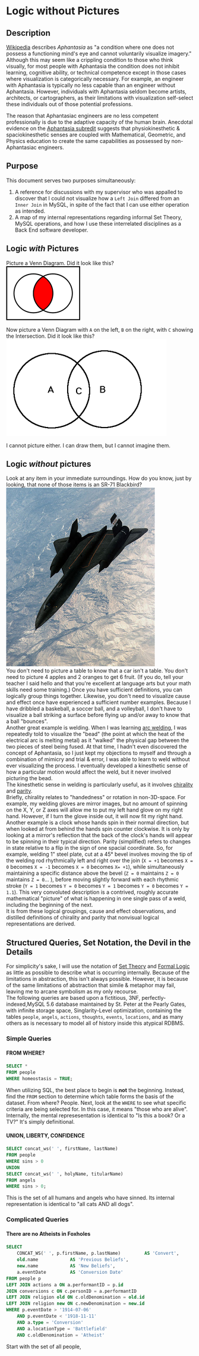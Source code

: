 # Logic without Pictures

## Description

[Wikipedia](https://en.wikipedia.org/wiki/Aphantasia) describes *Aphantasia* as "a condition where one does not possess a functioning mind's eye and cannot voluntarily visualize imagery."  Although this may seem like a crippling condition to those who think visually, for most people with Aphantasia the condition does not inhibit learning, cognitive ability, or technical competence except in those cases where visualization is categorically necessary.  For example, an engineer with Aphantasia is typically no less capable than an engineer without Aphantasia.  However, individuals with Aphantasia seldom become artists, architects, or cartographers, as their limitations with visualization self-select these individuals out of those potential professions.   

The reason that Aphantasiac engineers are no less competent professionally is due to the adaptive capacity of the human brain.  Anecdotal evidence on the [Aphantasia subredit](https://www.reddit.com/r/Aphantasia) suggests that physiokinesthetic & spaciokinesthetic senses are coupled with Mathematical, Geometric, and Physics education to create the same capabilities as possessed by non-Aphantasiac engineers.

## Purpose

This document serves two purposes simultaneously:  

1. A reference for discussions with my supervisor who was appalled to discover that I could not visualize how a `Left Join` differed from an `Inner Join` in MySQL, in spite of the fact that I can use either operation as intended.  
2. A map of my internal representations regarding informal Set Theory, MySQL operations, and how I use these interrelated disciplines as a Back End software developer.  

## Logic *with* Pictures  

Picture a Venn Diagram.  Did it look like this?   
![Generic Venn Diagram](/Images/Venn0001.png "Easy, right?")

Now picture a Venn Diagram with `A` on the left, `B` on the right, with `C` showing the Intersection.  Did it look like this?  
![C = A ∩ B](/Images/venndiagram.bmp "C = A ∩ B")

I cannot picture either.  I can draw them, but I cannot imagine them.

## Logic *without* pictures

Look at any item in your immediate surroundings.  How do you know, just by looking, that none of those items is an SR-71 Blackbird?  
![SR-71 Blackbird](/Images/400px-SR-71.jpg "If you do see one of these, tell Professor X I said hello!")  
You don't need to picture a table to know that a car isn't a table.  You don't need to picture 4 apples and 2 oranges to get 6 fruit.  (If you do, tell your teacher I said hello and that you're excellent at language arts but your math skills need some training.)
Once you have sufficient definitions, you can logically group things together.  Likewise, you don't need to visualize cause and effect once have experienced a sufficient number examples.  Because I have dribbled a baskeball, a soccer ball, and a volleyball, I don't have to visualize a ball striking a surface before flying up and/or away to know that a ball "bounces".   
Another great example is welding.  When I was learning [arc welding](https://en.wikipedia.org/wiki/Arc_welding), I was repeatedly told to visualize the "bead" (the point at which the heat of the electrical arc is melting metal) as it "walked" the physical gap between the two pieces of steel being fused.  At that time, I hadn't even discovered the concept of Aphantasia, so I just kept my objections to myself and through a combination of mimicry and trial & error, I was able to learn to weld without ever visualizing the process.  I eventually developed a kinesthetic sense of how a particular motion would affect the weld, but it never involved picturing the bead.   
The kinesthetic sense in welding is particularly useful, as it involves [chirality](https://en.wikipedia.org/wiki/Chirality_(mathematics)) and [parity](https://en.wikipedia.org/wiki/Parity_(physics)).  
Briefly, chirality relates to "handedness" or rotation in non-3D-space.  For example, my welding gloves are mirror images, but no amount of spinning on the X, Y, or Z axes will allow me to put my left hand glove on my right hand.  However, if I turn the glove inside out, it will now fit my right hand.  Another example is a clock whose hands spin in their normal direction, but when looked at from behind the hands spin counter clockwise.  It is only by looking at a mirror's reflection that the back of the clock's hands will appear to be spinning in their typical direction.
Parity (simplified) refers to changes in state relative to a flip in the sign of one spacial coordinate.  So, for example, welding 1" steel plate, cut at a 45&#0176; bevel involves moving the tip of the welding rod rhythmically left and right over the join (`X = +1` becomes `X = 0` becomes `X = -1` becomes `X = 0` becomes `X= +1`), while simultaneously maintaining a specific distance above the bevel (`Z = 0` maintains `Z = 0` maintains `Z = 0`... ), before moving slightly forward with each rhythmic stroke (`Y = 1` becomes `Y = 0` becomes `Y = 1` becomes `Y = 0` becomes `Y = 1.1`).  This very convoluted description is a contrived, roughly accurate mathematical "picture" of what is happening in one single pass of a weld, including the beginning of the next.   
It is from these logical groupings, cause and effect observations, and distilled definitions of chirality and parity that nonvisual logical representations are derived.  

## Structured Queries, Set Notation, the Devil in the Details

For simplicity's sake, I will use the notation of [Set Theory](https://en.wikipedia.org/wiki/Set_theory) and [Formal Logic](https://en.wikipedia.org/wiki/List_of_logic_symbols) as little as possible to describe what is occurring internally.  Because of the limitations in abstraction, this isn't always possible.  However, it is because of the same limitations of abstraction that simile & metaphor may fail, leaving me to arcane symbolism as my only recourse.  
The following queries are based upon a fictitious, 3NF, perfectly-indexed,MySQL 5.6 database maintained by St. Peter at the Pearly Gates, with infinite storage space, Singlarity-Level optimization, containing the tables `people`, `angels`, `actions`, `thoughts`, `events`, `locations`, and as many others as is necessary to model all of history inside this atypical RDBMS.

### Simple Queries

#### FROM WHERE?

```sql
SELECT *
FROM people
WHERE homeostasis = TRUE;
```

When utilizing SQL, the best place to begin is **not** the beginning.  Instead, find the `FROM` section to determine which table forms the basis of the dataset.  From where?  People. Next, look at the `WHERE` to see what specific criteria are being selected for.  In this case, it means "those who are alive".  
Internally, the mental represesentation is identical to "Is this a book?  Or a TV?" It's simply definitional.

#### UNION, LIBERTY, CONFIDENCE

```sql
SELECT concat_ws(' ', firstName, lastName)
FROM people
WHERE sins > 0
UNION
SELECT concat_ws(' ', holyName, titularName)
FROM angels
WHERE sins > 0;
```

This is the set of all humans and angels who have sinned.  Its internal representation is identical to "all cats AND all dogs".

### Complicated Queries

#### There are no Atheists in Foxholes  

```sql
SELECT
    CONCAT_WS(' ', p.firstName, p.lastName)         AS 'Convert',
    old.name            AS 'Previous Beliefs',
    new.name            AS 'New Beliefs',
    a.eventDate         AS 'Conversion Date'
FROM people p
LEFT JOIN actions a ON a.performantID = p.id
JOIN conversions c ON c.personID = a.performantID
LEFT JOIN religion old ON c.oldDenomination = old.id
LEFT JOIN religion new ON c.newDenomination = new.id
WHERE p.eventDate > '1914-07-06'
    AND p.eventDate < '1918-11-11'
    AND a.type = 'Conversion'
    AND a.locationType = 'Battlefield'
    AND c.oldDenomination = 'Atheist'
```

Start with the set of all people, 